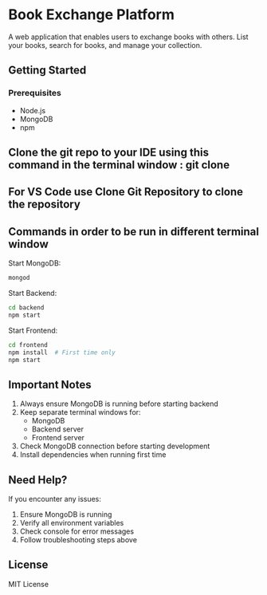 # Book Exchange Platform

A web application that enables users to exchange books with others. List your books, search for books, and manage your collection.

## Getting Started

### Prerequisites
- Node.js
- MongoDB
- npm

## Clone the git repo to your IDE using this command in the terminal window : git clone <link to the git url>
## For VS Code use Clone Git Repository to clone the repository

## Commands in order to be run in different terminal window

Start MongoDB:
```bash
mongod
```

Start Backend:
```bash
cd backend
npm start
```

Start Frontend:
```bash
cd frontend
npm install  # First time only
npm start
```

## Important Notes

1. Always ensure MongoDB is running before starting backend
2. Keep separate terminal windows for:
   - MongoDB
   - Backend server
   - Frontend server
3. Check MongoDB connection before starting development
4. Install dependencies when running first time

## Need Help?

If you encounter any issues:
1. Ensure MongoDB is running
2. Verify all environment variables
3. Check console for error messages
4. Follow troubleshooting steps above

## License

MIT License
